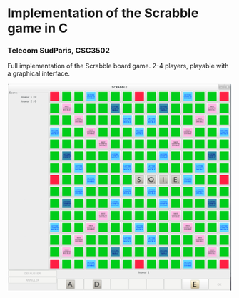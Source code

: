 # Implementation of the Scrabble game in C
### Telecom SudParis, CSC3502

Full implementation of the Scrabble board game. 2-4 players, playable with a graphical interface.

![Screenshot](/Screenshot.png)
